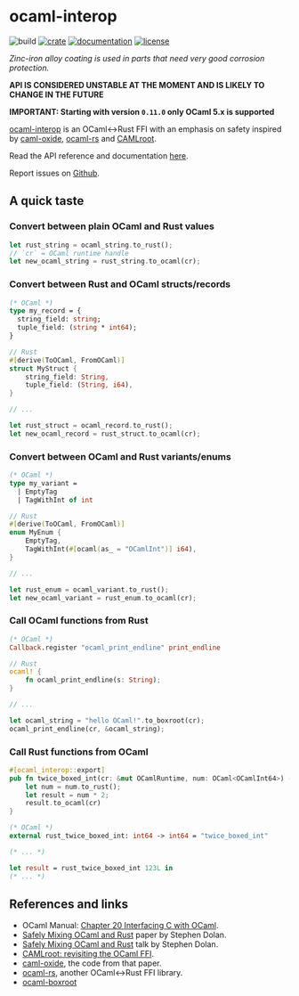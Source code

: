 # ocaml-interop

![build](https://github.com/tizoc/ocaml-interop/workflows/build/badge.svg)
[![crate](https://img.shields.io/crates/v/ocaml-interop.svg)](https://crates.io/crates/ocaml-interop)
[![documentation](https://docs.rs/ocaml-interop/badge.svg)](https://docs.rs/ocaml-interop)
[![license](https://img.shields.io/crates/l/ocaml-interop.svg)](https://github.com/tizoc/ocaml-interop/blob/master/LICENSE)

_Zinc-iron alloy coating is used in parts that need very good corrosion protection._

**API IS CONSIDERED UNSTABLE AT THE MOMENT AND IS LIKELY TO CHANGE IN THE FUTURE**

**IMPORTANT: Starting with version `0.11.0` only OCaml 5.x is supported**

[ocaml-interop](https://github.com/tizoc/ocaml-interop) is an OCaml<->Rust FFI with an emphasis on safety inspired by [caml-oxide](https://github.com/stedolan/caml-oxide), [ocaml-rs](https://github.com/zshipko/ocaml-rs) and [CAMLroot](https://arxiv.org/abs/1812.04905).

Read the API reference and documentation [here](https://docs.rs/ocaml-interop/).

Report issues on [Github](https://github.com/tizoc/ocaml-interop/issues).

## A quick taste

### Convert between plain OCaml and Rust values

```rust
let rust_string = ocaml_string.to_rust();
// `cr` = OCaml runtime handle
let new_ocaml_string = rust_string.to_ocaml(cr);
```

### Convert between Rust and OCaml structs/records

```ocaml
(* OCaml *)
type my_record = {
  string_field: string;
  tuple_field: (string * int64);
}
```

```rust
// Rust
#[derive(ToOCaml, FromOCaml)]
struct MyStruct {
    string_field: String,
    tuple_field: (String, i64),
}

// ...

let rust_struct = ocaml_record.to_rust();
let new_ocaml_record = rust_struct.to_ocaml(cr);
```

### Convert between OCaml and Rust variants/enums

```ocaml
(* OCaml *)
type my_variant =
  | EmptyTag
  | TagWithInt of int
```

```rust
// Rust
#[derive(ToOCaml, FromOCaml)]
enum MyEnum {
    EmptyTag,
    TagWithInt(#[ocaml(as_ = "OCamlInt")] i64),
}

// ...

let rust_enum = ocaml_variant.to_rust();
let new_ocaml_variant = rust_enum.to_ocaml(cr);
```

### Call OCaml functions from Rust

```ocaml
(* OCaml *)
Callback.register "ocaml_print_endline" print_endline
```

```rust
// Rust
ocaml! {
    fn ocaml_print_endline(s: String);
}

// ...

let ocaml_string = "hello OCaml!".to_boxroot(cr);
ocaml_print_endline(cr, &ocaml_string);
```

### Call Rust functions from OCaml

```rust
#[ocaml_interop::export]
pub fn twice_boxed_int(cr: &mut OCamlRuntime, num: OCaml<OCamlInt64>) -> OCaml<OCamlInt64> {
    let num = num.to_rust();
    let result = num * 2;
    result.to_ocaml(cr)
}
```

```ocaml
(* OCaml *)
external rust_twice_boxed_int: int64 -> int64 = "twice_boxed_int"

(* ... *)

let result = rust_twice_boxed_int 123L in
(* ... *)
```

## References and links

- OCaml Manual: [Chapter 20  Interfacing C with OCaml](https://caml.inria.fr/pub/docs/manual-ocaml/intfc.html).
- [Safely Mixing OCaml and Rust](https://docs.google.com/viewer?a=v&pid=sites&srcid=ZGVmYXVsdGRvbWFpbnxtbHdvcmtzaG9wcGV8Z3g6NDNmNDlmNTcxMDk1YTRmNg) paper by Stephen Dolan.
- [Safely Mixing OCaml and Rust](https://www.youtube.com/watch?v=UXfcENNM_ts) talk by Stephen Dolan.
- [CAMLroot: revisiting the OCaml FFI](https://arxiv.org/abs/1812.04905).
- [caml-oxide](https://github.com/stedolan/caml-oxide), the code from that paper.
- [ocaml-rs](https://github.com/zshipko/ocaml-rs), another OCaml<->Rust FFI library.
- [ocaml-boxroot](https://gitlab.com/ocaml-rust/ocaml-boxroot)
